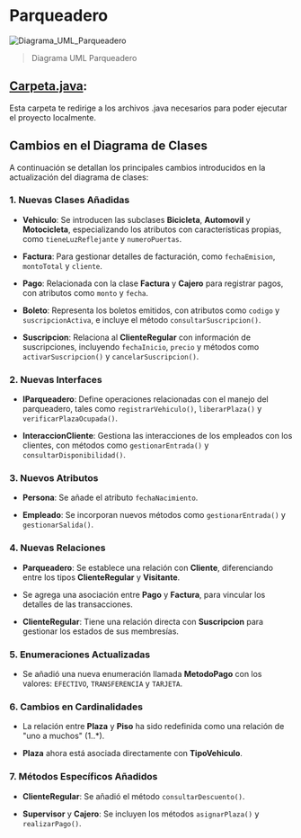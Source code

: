# Parqueadero
![Diagrama_UML_Parqueadero](https://github.com/user-attachments/assets/6acd3cd7-3803-45c0-9c4c-7af6a8a2b59a)
>Diagrama UML Parqueadero

## [Carpeta.java](https://github.com/R0yalCode/Parqueadero/tree/develop/Parqueadero "Carpeta.java"): 
Esta carpeta te redirige a los archivos .java necesarios para poder ejecutar el proyecto localmente. 

## Cambios en el Diagrama de Clases

A continuación se detallan los principales cambios introducidos en la actualización del diagrama de clases:

### 1. Nuevas Clases Añadidas

- **Vehiculo**: Se introducen las subclases **Bicicleta**, **Automovil** y **Motocicleta**, especializando los atributos con características propias, como `tieneLuzReflejante` y `numeroPuertas`.
  
- **Factura**: Para gestionar detalles de facturación, como `fechaEmision`, `montoTotal` y `cliente`.

- **Pago**: Relacionada con la clase **Factura** y **Cajero** para registrar pagos, con atributos como `monto` y `fecha`.

- **Boleto**: Representa los boletos emitidos, con atributos como `codigo` y `suscripcionActiva`, e incluye el método `consultarSuscripcion()`.

- **Suscripcion**: Relaciona al **ClienteRegular** con información de suscripciones, incluyendo `fechaInicio`, `precio` y métodos como `activarSuscripcion()` y `cancelarSuscripcion()`.

### 2. Nuevas Interfaces

- **IParqueadero**: Define operaciones relacionadas con el manejo del parqueadero, tales como `registrarVehiculo()`, `liberarPlaza()` y `verificarPlazaOcupada()`.

- **InteraccionCliente**: Gestiona las interacciones de los empleados con los clientes, con métodos como `gestionarEntrada()` y `consultarDisponibilidad()`.

### 3. Nuevos Atributos

- **Persona**: Se añade el atributo `fechaNacimiento`.
  
- **Empleado**: Se incorporan nuevos métodos como `gestionarEntrada()` y `gestionarSalida()`.

### 4. Nuevas Relaciones

- **Parqueadero**: Se establece una relación con **Cliente**, diferenciando entre los tipos **ClienteRegular** y **Visitante**.

- Se agrega una asociación entre **Pago** y **Factura**, para vincular los detalles de las transacciones.

- **ClienteRegular**: Tiene una relación directa con **Suscripcion** para gestionar los estados de sus membresías.

### 5. Enumeraciones Actualizadas

- Se añadió una nueva enumeración llamada **MetodoPago** con los valores: `EFECTIVO`, `TRANSFERENCIA` y `TARJETA`.

### 6. Cambios en Cardinalidades

- La relación entre **Plaza** y **Piso** ha sido redefinida como una relación de "uno a muchos" (1..*).
  
- **Plaza** ahora está asociada directamente con **TipoVehiculo**.

### 7. Métodos Específicos Añadidos

- **ClienteRegular**: Se añadió el método `consultarDescuento()`.

- **Supervisor** y **Cajero**: Se incluyen los métodos `asignarPlaza()` y `realizarPago()`.









